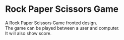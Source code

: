 # Rock Paper Scissors Game

A Rock Paper Scissors Game fronted design. <br/>
The game can be played between a user and computer. <br/>
It will also show score.

